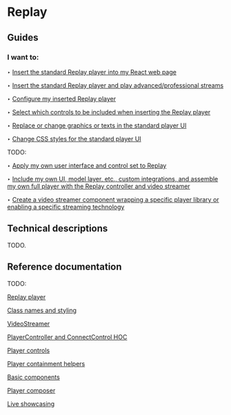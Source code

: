 # Replay

## Guides

### I want to:

‣ [Insert the standard Replay player into my React web page](insert#inserting-the-player-and-playing-videos)

‣ [Insert the standard Replay player and play advanced/professional streams](insert#playing-professional-streams)

‣ [Configure my inserted Replay player](customize#configuring-the-player)

‣ [Select which controls to be included when inserting the Replay player](customize#including-or-omitting-player-controls-by-configuration)

‣ [Replace or change graphics or texts in the standard player UI](customize#changing-the-graphics-or-texts)

‣ [Change CSS styles for the standard player UI](customize#changing-the-styles-css)

TODO: 

‣ [Apply my own user interface and control set to Replay](#)

‣ [Include my own UI, model layer, etc., custom integrations, and assemble my own full player with the Replay controller and video streamer](#)

‣ [Create a video streamer component wrapping a specific player library or enabling a specific streaming technology](#)


## Technical descriptions

TODO.

## Reference documentation

TODO: 

[Replay player](#)

[Class names and styling](#)

[VideoStreamer](#)

[PlayerController and ConnectControl HOC](#)

[Player controls](#)

[Player containment helpers](#)

[Basic components](#)

[Player composer](#)

[Live showcasing](#)






